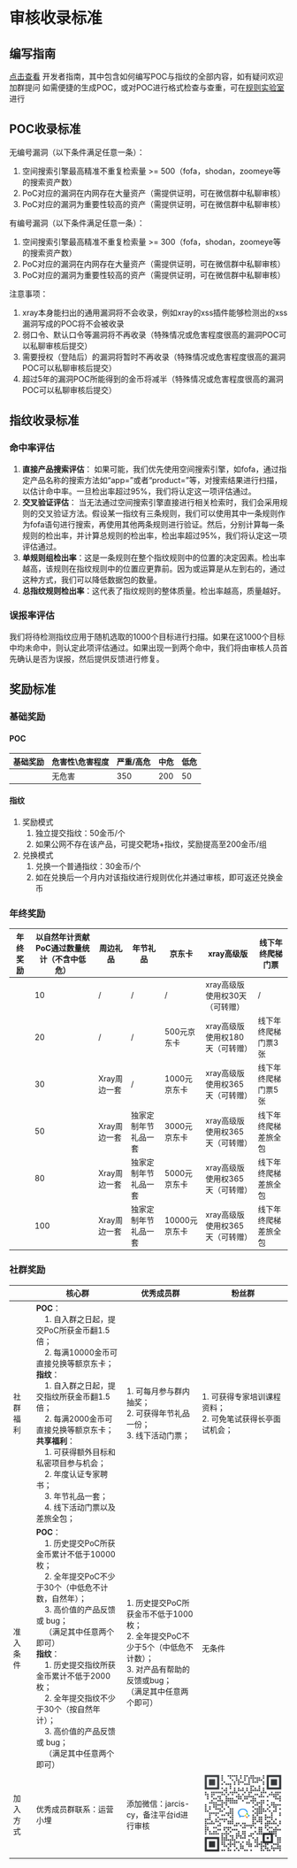 # 审核收录标准
## **编写指南**
[点击查看](https://docs.xray.cool/#/guide/use) 开发者指南，其中包含如何编写POC与指纹的全部内容，如有疑问欢迎加群提问
如需便捷的生成POC，或对POC进行格式检查与查重，可在[规则实验室](https://poc.xray.cool/)进行

## **POC收录标准**
无编号漏洞（以下条件满足任意一条）：

1. 空间搜索引擎最高精准不重复检索量 >= 500（fofa，shodan，zoomeye等的搜索资产数）
2. PoC对应的漏洞在内网存在大量资产（需提供证明，可在微信群中私聊审核）
3. PoC对应的漏洞为重要性较高的资产（需提供证明，可在微信群中私聊审核）

有编号漏洞（以下条件满足任意一条）：

1. 空间搜索引擎最高精准不重复检索量 >= 300（fofa，shodan，zoomeye等的搜索资产数）
2. PoC对应的漏洞在内网存在大量资产（需提供证明，可在微信群中私聊审核）
3. PoC对应的漏洞为重要性较高的资产（需提供证明，可在微信群中私聊审核）

注意事项：

1. xray本身能扫出的通用漏洞将不会收录，例如xray的xss插件能够检测出的xss漏洞写成的POC将不会被收录
2. 弱口令、默认口令等漏洞将不再收录（特殊情况或危害程度很高的漏洞POC可以私聊审核后提交）
3. 需要授权（登陆后）的漏洞将暂时不再收录（特殊情况或危害程度很高的漏洞POC可以私聊审核后提交）
4. 超过5年的漏洞POC所能得到的金币将减半（特殊情况或危害程度很高的漏洞POC可以私聊审核后提交）

## 指纹收录标准
### 命中率评估

1.  **直接产品搜索评估**： 如果可能，我们优先使用空间搜索引擎，如fofa，通过指定产品名称的搜索方法如“app=”或者“product=”等，对搜索结果进行扫描，以估计命中率。一旦检出率超过95%，我们将认定这一项评估通过。
2.  **交叉验证评估**： 当无法通过空间搜索引擎直接进行相关检索时，我们会采用规则的交叉验证方法。假设某一指纹有三条规则，我们可以使用其中一条规则作为fofa语句进行搜索，再使用其他两条规则进行验证。然后，分别计算每一条规则的检出率，并计算总规则的检出率，检出率超过95%，我们将认定这一项评估通过。
1. **单规则组检出率**：这是一条规则在整个指纹规则中的位置的决定因素。检出率越高，该规则在指纹规则中的位置应更靠前。因为或运算是从左到右的，通过这种方式，我们可以降低数据包的数量。
2. **总指纹规则检出率**：这代表了指纹规则的整体质量。检出率越高，质量越好。

### 误报率评估

我们将待检测指纹应用于随机选取的1000个目标进行扫描。如果在这1000个目标中均未命中，则认定此项评估通过。如果出现一到两个命中，我们将由审核人员首先确认是否为误报，然后提供反馈进行修复。

## **奖励标准**
### 基础奖励
#### POC
| 基础奖励 | 危害性\\危害程度 | 严重/高危 | 中危  | 低危 |
|------|-----------|-------|-----|----|
|      | 无危害       | 350   | 200 | 50 |

#### 指纹

1. 奖励模式
    1. 独立提交指纹：50金币/个
    2. 如果公网不存在该产品，可提交靶场+指纹，奖励提高至200金币/组
2. 兑换模式
    1. 兑换一个普通指纹：30金币/个
    2. 如在兑换后一个月内对该指纹进行规则优化并通过审核，即可返还兑换金币

### 年终奖励
| 年终奖励 | 以自然年计贡献PoC通过数量统计（不含中低危） | 周边礼品     | 年节礼品       | 京东卡       | xray高级版             | 线下年终爬梯门票   |
|------|-------------------------|----------|------------|-----------|---------------------|------------|
|      | 10                      | /        | /          | /         | xray高级版使用权30天（可转赠）  | /          |
|      | 20                      | /        | /          | 500元京东卡   | xray高级版使用权180天（可转赠） | 线下年终爬梯门票3张 |
|      | 30                      | Xray周边一套 | /          | 1000元京东卡  | xray高级版使用权365天（可转赠） | 线下年终爬梯门票5张 |
|      | 50                      | Xray周边一套 | 独家定制年节礼品一套 | 3000元京东卡  | xray高级版使用权365天（可转赠） | 线下年终爬梯差旅全包 |
|      | 80                      | Xray周边一套 | 独家定制年节礼品一套 | 5000元京东卡  | xray高级版使用权365天（可转赠） | 线下年终爬梯差旅全包 |
|      | 100                     | Xray周边一套 | 独家定制年节礼品一套 | 10000元京东卡 | xray高级版使用权365天（可转赠） | 线下年终爬梯差旅全包 |

### 社群奖励
|      | 核心群                                                                                                                                                                                                                                                                                                                                                                                                                      | 优秀成员群                                                                                        | 粉丝群                                 |
|------|--------------------------------------------------------------------------------------------------------------------------------------------------------------------------------------------------------------------------------------------------------------------------------------------------------------------------------------------------------------------------------------------------------------------------|----------------------------------------------------------------------------------------------|-------------------------------------|
| 社群福利 | **POC**：<br>&nbsp;&nbsp;&nbsp;&nbsp;1. 自入群之日起，提交PoC所获金币翻1.5倍；<br>&nbsp;&nbsp;&nbsp;&nbsp;2. 每满10000金币可直接兑换等额京东卡；<br>**指纹**：<br>&nbsp;&nbsp;&nbsp;&nbsp;1. 自入群之日起，提交指纹所获金币翻1.5倍；<br>&nbsp;&nbsp;&nbsp;&nbsp;2. 每满2000金币可直接兑换等额京东卡；<br>**共享福利**：<br>&nbsp;&nbsp;&nbsp;&nbsp;1. 可获得额外目标和私密项目参与机会；<br>&nbsp;&nbsp;&nbsp;&nbsp;2. 年度认证专家聘书；<br>&nbsp;&nbsp;&nbsp;&nbsp;3. 年节礼品一套；<br>&nbsp;&nbsp;&nbsp;&nbsp;4. 线下活动门票以及差旅全包； | 1. 可每月参与群内抽奖；<br>2. 可获得年节礼品一份；<br>3. 线下活动门票；                                                 | 1. 可获得专家培训课程资料；<br>2. 可免笔试获得长亭面试机会； |
| 准入条件 | **POC**：<br>&nbsp;&nbsp;&nbsp;&nbsp;1. 历史提交PoC所获金币累计不低于10000枚；<br>&nbsp;&nbsp;&nbsp;&nbsp;2. 全年提交PoC不少于30个（中低危不计数，自然年）；<br>&nbsp;&nbsp;&nbsp;&nbsp;3. 高价值的产品反馈或 bug；<br>&nbsp;&nbsp;&nbsp;&nbsp;（满足其中任意两个即可）<br>**指纹**：<br>&nbsp;&nbsp;&nbsp;&nbsp;1. 历史提交指纹所获金币累计不低于2000枚；<br>&nbsp;&nbsp;&nbsp;&nbsp;2. 全年提交指纹不少于30个（按自然年计）；<br>&nbsp;&nbsp;&nbsp;&nbsp;3. 高价值的产品反馈或 bug；<br>&nbsp;&nbsp;&nbsp;&nbsp;（满足其中任意两个即可）      | <br>1. 历史提交PoC所获金币不低于1000枚；<br>2. 全年提交PoC不少于5个（中低危不计数）；<br>3. 对产品有帮助的反馈或bug；<br>（满足其中任意两个即可） | 无条件                                 |
| 加入方式 | 优秀成员群联系：运营小埋                                                                                                                                                                                                                                                                                                                                                                                                             | 添加微信：jarcis-cy，备注平台id进行审核                                                                    | ![](../assets/shequn.png)           |

